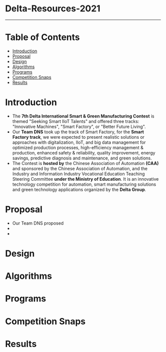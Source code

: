 # Delta-Resources-2021

---

# Table of Contents
- [Introduction](#introduction)
- [Proposal](#proposal)
- [Design](#design)
- [Algorithms](#algorithms)
- [Programs](#programs)
- [Competition Snaps](#competition-snaps)
- [Results](#results)


# Introduction
 
 - The **7th Delta International Smart & Green Manufacturing Contest** is themed "Seeking Smart IIoT Talents" and offered three tracks: "Innovative Machines", "Smart Factory", or "Better Future Living".
 - Our **Team DNS** took up the track of Smart Factory, for the **Smart Factory track**, we were expected to present realistic solutions or approaches with digitalization, IIoT, and big data management for optimized production processes, high-efficiency management & production, enhanced safety & reliability, quality improvement, energy savings, predictive diagnosis and maintenance, and green solutions.
 - The Contest is **hosted by** the Chinese Association of Automation **(CAA)** and sponsored by the Chinese Association of Automation, and the Industry and Information Industry Vocational Education Teaching Steering Committee **under the Ministry of Education**. It is an innovative technology competition for automation, smart manufacturing solutions and green technology applications organized by the **Delta Group**.

# Proposal
- Our Team DNS proposed  
- 
- 

# Design


# Algorithms


# Programs


# Competition Snaps

# Results
